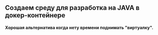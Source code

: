 <h2>Создаем среду для разработка на JAVA в докер-контейнере</h2>
<h4>Хорошая альтернатива когда нету времени поднимать "виртуалку".</h4>
